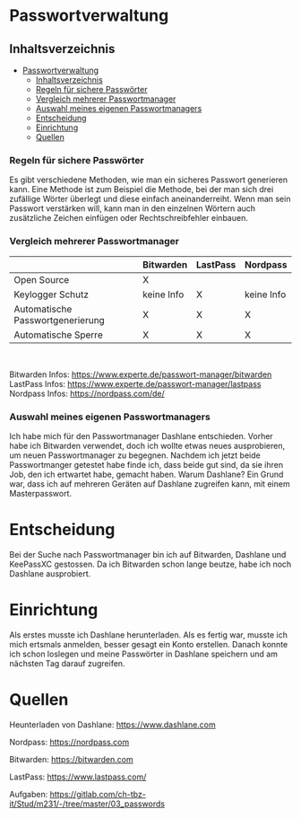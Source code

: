 # Passwortverwaltung

## Inhaltsverzeichnis

- [Passwortverwaltung](#passwortverwaltung)
  - [Inhaltsverzeichnis](#inhaltsverzeichnis)
  - [Regeln für sichere Passwörter](#regeln-für-sichere-passwörter)
  - [Vergleich mehrerer Passwortmanager](#vergleich-mehrerer-passwortmanager)
  - [Auswahl meines eigenen Passwortmanagers](#auswahl-meines-eigenen-passwortmanagers)
  - [Entscheidung](#entscheidung)
  - [Einrichtung](#einrichtung)
  - [Quellen](#quellen)

### Regeln für sichere Passwörter
Es gibt verschiedene Methoden, wie man ein sicheres Passwort generieren kann. Eine Methode ist zum Beispiel die Methode, bei der man sich drei zufällige Wörter überlegt und diese einfach aneinanderreiht. Wenn man sein Passwort verstärken will, kann man in den einzelnen Wörtern auch zusätzliche Zeichen einfügen oder Rechtschreibfehler einbauen.

### Vergleich mehrerer Passwortmanager
|                                  | Bitwarden  | LastPass | Nordpass |
|----------------------------------|------------|----------|----------|
| Open Source                      |      X     |          |          |
| Keylogger Schutz                 | keine Info | X        |keine Info|
| Automatische Passwortgenerierung |      X     | X        | X        |
| Automatische Sperre              |      X     | X        | X        |
<br>

Bitwarden Infos: https://www.experte.de/passwort-manager/bitwarden <br>
LastPass Infos: https://www.experte.de/passwort-manager/lastpass  <br>
Nordpass Infos: https://nordpass.com/de/


### Auswahl meines eigenen Passwortmanagers
Ich habe mich für den Passwortmanager Dashlane entschieden. Vorher habe ich Bitwarden verwendet, doch ich wollte etwas neues ausprobieren, um neuen Passwortmanager zu begegnen. Nachdem ich jetzt beide Passwortmanger getestet habe finde ich, dass beide gut sind, da sie ihren Job, den ich ertwartet habe, gemacht haben. Warum Dashlane?  Ein Grund war, dass ich auf mehreren Geräten auf Dashlane zugreifen kann, mit einem Masterpasswort. 


# Entscheidung
Bei der Suche nach Passwortmanager bin ich auf Bitwarden, Dashlane und KeePassXC gestossen. Da ich Bitwarden schon lange beutze, habe ich noch Dashlane ausprobiert. 

# Einrichtung
Als erstes musste ich Dashlane herunterladen. Als es fertig war, musste ich mich ertsmals anmelden, besser gesagt ein Konto erstellen. Danach konnte ich schon loslegen und meine Passwörter in Dashlane speichern und am nächsten Tag darauf zugreifen.

# Quellen

Heunterladen von Dashlane:
https://www.dashlane.com

Nordpass: https://nordpass.com

Bitwarden: https://bitwarden.com

LastPass: https://www.lastpass.com/

Aufgaben:
https://gitlab.com/ch-tbz-it/Stud/m231/-/tree/master/03_passwords
